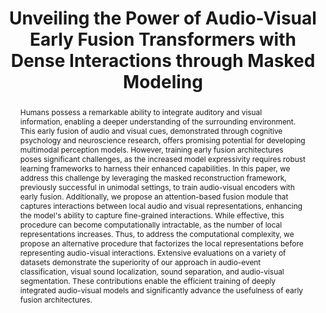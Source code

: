 ---
id:             2024-efav
title:          "Unveiling the Power of Audio-Visual Early Fusion Transformers with Dense Interactions through Masked Modeling"
authors:        [Shentong Mo, me]
venue:           IEEE/CVF Conf. on Computer Vision and Pattern Recognition (CVPR), Seattle, 2024.
year:           "2024-02"
thumbnail:      assets/publications/2024-efav/vis_nearest_neighbor.png
bibtex:         "@InProceedings{mo2024_efav,<br>&emsp;title={Unveiling the Power of Audio-Visual Early Fusion Transformers with Dense Interactions through Masked Modeling},<br>&emsp;author={Shentong Mo, Pedro Morgado},<br>&emsp;booktitle={IEEE/CVF Conf. on Computer Vision and Pattern Recognition (CVPR)},<br>&emsp;year={2024}<br>&emsp;}"
links:
    paper:      https://arxiv.org/abs/2312.01017
    bibtex:     assets/publications/2024-efav/ref.txt

layout: project
short_title: Audio-Visual Early-Fusion Transformers
abstract: "Humans possess a remarkable ability to integrate auditory and visual information, enabling a deeper understanding of the surrounding environment. This early fusion of audio and visual cues, demonstrated through cognitive psychology and neuroscience research, offers promising potential for developing multimodal perception models. However, training early fusion architectures poses significant challenges, as the increased model expressivity requires robust learning frameworks to harness their enhanced capabilities. In this paper, we address this challenge by leveraging the masked reconstruction framework, previously successful in unimodal settings, to train audio-visual encoders with early fusion. Additionally, we propose an attention-based fusion module that captures interactions between local audio and visual representations, enhancing the model's ability to capture fine-grained interactions. While effective, this procedure can become computationally intractable, as the number of local representations increases. Thus, to address the computational complexity, we propose an alternative procedure that factorizes the local representations before representing audio-visual interactions. Extensive evaluations on a variety of datasets demonstrate the superiority of our approach in audio-event classification, visual sound localization, sound separation, and audio-visual segmentation. These contributions enable the efficient training of deeply integrated audio-visual models and significantly advance the usefulness of early fusion architectures."

---